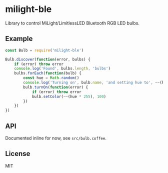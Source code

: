 
milight-ble
===========

Library to control MiLight/LimitlessLED Bluetooth RGB LED bulbs.


Example
-------

```javascript
const Bulb = require('milight-ble')

Bulb.discover(function(error, bulbs) {
    if (error) throw error
    console.log('Found', bulbs.length, 'bulbs')
    bulbs.forEach(function(bulb) {
        const hue = Math.random()
        console.log('Turning on', bulb.name, 'and setting hue to', ~~(hue * 360))
        bulb.turnOn(function(error) {
            if (error) throw error
            bulb.setColor(~~(hue * 255), 100)
        })
    })
})
```


API
---

Documented inline for now, see `src/bulb.coffee`.


License
-------

MIT
